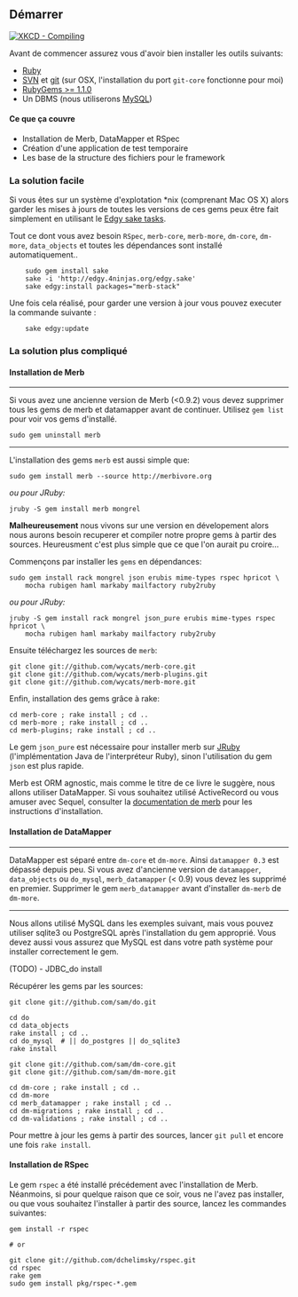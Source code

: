 ## Démarrer

<a href="http://xkcd.com/303/" target="_blank"> <img src="http://imgs.xkcd.com/comics/compiling.png" alt="XKCD - Compiling"> </a>

Avant de commencer assurez vous d'avoir bien installer les outils suivants:

* [Ruby](http://www.ruby-lang.org/) 
* [SVN](http://subversion.tigris.org/) et [git](http://git.or.cz/) (sur OSX, l'installation du port `git-core` fonctionne pour moi)
* [RubyGems >= 1.1.0](http://www.rubygems.org/)
* Un DBMS (nous utiliserons [MySQL](http://mysql.org/))

#### Ce que ça couvre

 * Installation de Merb, DataMapper et RSpec
 * Création d'une application de test temporaire
 * Les base de la structure des fichiers pour le framework

### La solution facile

Si vous êtes sur un système d'explotation *nix (comprenant Mac OS X) alors garder les mises à jours de toutes les versions de ces gems peux être fait simplement en utilisant le [Edgy sake tasks](http://edgy.4ninjas.org).

Tout ce dont vous avez besoin `RSpec`, `merb-core`, `merb-more`, `dm-core`, `dm-more`, `data_objects` et toutes les dépendances sont installé automatiquement..

		sudo gem install sake
		sake -i 'http://edgy.4ninjas.org/edgy.sake'
		sake edgy:install packages="merb-stack"
		

Une fois cela réalisé, pour garder une version à jour vous pouvez executer la commande suivante :

		sake edgy:update

### La solution plus compliqué

#### Installation de Merb

***
Si vous avez une ancienne version de Merb (<0.9.2) vous devez supprimer tous les gems de merb et datamapper avant de continuer. Utilisez `gem list` pour voir vos gems d'installé.

    sudo gem uninstall merb
***
L'installation des gems `merb` est aussi simple que:
    
    sudo gem install merb --source http://merbivore.org
    
*ou pour JRuby:*
    
    jruby -S gem install merb mongrel 
    
__Malheureusement__ nous vivons sur une version en dévelopement alors nous aurons besoin recuperer et compiler notre propre gems à partir des sources. Heureusment c'est plus simple que ce que l'on aurait pu croire...

Commençons par installer les `gems` en dépendances:

    sudo gem install rack mongrel json erubis mime-types rspec hpricot \
        mocha rubigen haml markaby mailfactory ruby2ruby

*ou pour JRuby:*

    jruby -S gem install rack mongrel json_pure erubis mime-types rspec hpricot \
        mocha rubigen haml markaby mailfactory ruby2ruby

Ensuite téléchargez les sources de `merb`:

    git clone git://github.com/wycats/merb-core.git
    git clone git://github.com/wycats/merb-plugins.git
    git clone git://github.com/wycats/merb-more.git

Enfin, installation des gems grâce à rake:

   	cd merb-core ; rake install ; cd ..    
    cd merb-more ; rake install ; cd ..
    cd merb-plugins; rake install ; cd ..

Le gem `json_pure` est nécessaire pour installer merb sur [JRuby](http://jruby.codehaus.org/) (l'implémentation Java de l'interpréteur Ruby), sinon l'utilisation du gem `json` est plus rapide.

Merb est ORM agnostic, mais comme le titre de ce livre le suggère, nous allons utiliser DataMapper.
Si vous souhaitez utilisé ActiveRecord ou vous amuser avec Sequel, consulter la [documentation de merb](http://merb.rubyforge.org/files/README.html) pour les instructions d'installation.

#### Installation de DataMapper

***
DataMapper est séparé entre `dm-core` et `dm-more`. Ainsi `datamapper 0.3` est dépassé depuis peu.
Si vous avez d'ancienne version de  `datamapper`, `data_objects` ou  `do_mysql`, `merb_datamapper` (< 0.9) vous devez les supprimé en premier. Supprimer le gem `merb_datamapper` avant d'installer `dm-merb` de `dm-more`.
***

Nous allons utilisé MySQL dans les exemples suivant, mais vous pouvez utiliser sqlite3 ou PostgreSQL après l'installation du gem approprié. Vous devez aussi vous assurez que MySQL est dans votre path système pour installer correctement le gem.

(TODO) - JDBC_do install

Récupérer les gems par les sources:

    git clone git://github.com/sam/do.git
    
    cd do
    cd data_objects
    rake install ; cd ..
    cd do_mysql  # || do_postgres || do_sqlite3
    rake install

    git clone git://github.com/sam/dm-core.git
    git clone git://github.com/sam/dm-more.git

    cd dm-core ; rake install ; cd ..
    cd dm-more
    cd merb_datamapper ; rake install ; cd ..    
    cd dm-migrations ; rake install ; cd ..
    cd dm-validations ; rake install ; cd ..
    
Pour mettre à jour les gems à partir des sources, lancer `git pull` et encore une fois `rake install`.

#### Installation de RSpec

Le gem `rspec` a été installé précédement avec l'installation de Merb. Néanmoins, si pour quelque raison que ce soir, vous ne l'avez pas installer, ou que vous souhaitez l'installer à partir des source, lancez les commandes suivantes:

    gem install -r rspec
    
    # or
    
    git clone git://github.com/dchelimsky/rspec.git
    cd rspec
    rake gem
    sudo gem install pkg/rspec-*.gem
